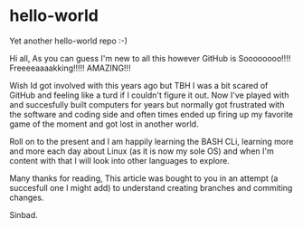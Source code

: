# hello-world
Yet another hello-world repo :-)

Hi all, As you can guess I'm new to all this however GitHub is Soooooooo!!!! Freeeeaaaakking!!!!! AMAZING!!!

Wish Id got involved with this years ago but TBH I was a bit scared of GitHub and feeling like a turd if I couldn't figure it out.
Now I've played with and succesfully built computers for years but normally got frustrated with the software and coding side and often times ended up firing up my favorite game of the moment and got lost in another world.

Roll on to the present and I am happily learning the BASH CLi, learning more and more each day about Linux (as it is now my sole OS) and when I'm content with that I will look into other languages to explore.

Many thanks for reading,
This article was bought to you in an attempt (a succesfull one I might add) to understand creating branches and commiting changes.

Sinbad.
